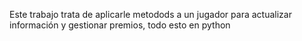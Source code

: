Este trabajo trata de aplicarle metodods a un jugador para actualizar información y gestionar premios,
todo esto en python 
